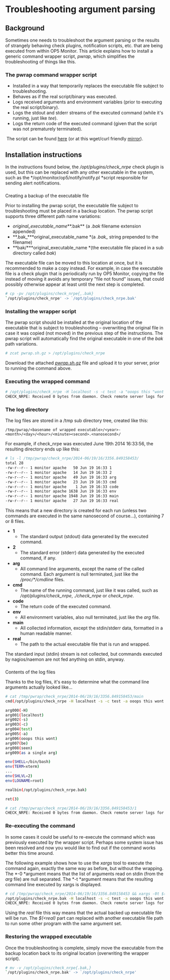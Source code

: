 # Troubleshooting argument parsing

## Background

Sometimes one needs to troubleshoot the argument parsing or the results of strangely behaving check plugins, notification scripts, etc. that are being executed from within OP5 Monitor. This article explains how to install a generic command wrapper script, *pwrap*, which simplifies the troubleshooting of things like this.

### The pwrap command wrapper script

- Installed in a way that temporarily replaces the executable file subject to troubleshooting.
- Behaves as if the real script/binary was executed.
- Logs received arguments and environment variables (prior to executing the real script/binary).
- Logs the stdout and stderr streams of the executed command (while it's running, just like *tee*).
- Logs the return code of the executed command (given that the script was not prematurely terminated).

 The script can be found [here](attachments/9929103/10191015.gz) (or at this wget/curl friendly [mirror](https://download.op5.com/tmp/support/pwrap.sh-33793b7.gz)).

## Installation instructions

In the instructions found below, the */opt/plugins/check\_nrpe* check plugin is used, but this can be replaced with any other executable in the system, such as the */opt/monitor/op5/notify/notify.pl *script responsible for sending alert notifications.

###
Creating a backup of the executable file

Prior to installing the pwrap script, the executable file subject to troubleshooting must be placed in a backup location. The pwrap script supports three different path name variations:

- *original\_executable\_name***.bak** (a *.bak* filename extension appended)
- **.bak\_***original\_executable\_name *(a *.bak\_* string prepended to the filename)
- **bak/***original\_executable\_name *(the executable file placed in a sub directory called *bak*)

The executable file can be moved to this location at once, but it is recommended to make a copy instead. For example, in case the executable file is a check plugin that is periodically run by OP5 Monitor, copying the file instead of moving it avoids any temporary "file not found" issues, that could possibly otherwise appear at least until the next step is completed.

``` {.bash data-syntaxhighlighter-params="brush: bash; gutter: false; theme: Confluence" data-theme="Confluence" style="brush: bash; gutter: false; theme: Confluence"}
# cp -pv /opt/plugins/check_nrpe{,.bak}
`/opt/plugins/check_nrpe' -> `/opt/plugins/check_nrpe.bak'
```

### Installing the wrapper script

The pwrap script should be installed at the original location of the executable that is subject to troubleshooting – overwriting the original file in case it was copied (not moved) in the previous step of the instructions. The pwrap script will automatically find the original executable in one of the *bak* path variations.

``` {.bash data-syntaxhighlighter-params="brush: bash; gutter: false; theme: Confluence" data-theme="Confluence" style="brush: bash; gutter: false; theme: Confluence"}
# zcat pwrap.sh.gz > /opt/plugins/check_nrpe
```

Download the attached *[pwrap.sh.gz](attachments/9929103/10191015.gz)* file and upload it to your server, prior to running the command above.

### Executing the wrapped command

``` {.bash data-syntaxhighlighter-params="brush: bash; gutter: false; theme: Confluence" data-theme="Confluence" style="brush: bash; gutter: false; theme: Confluence"}
# /opt/plugins/check_nrpe -H localhost -s -c test -a "ooops this "wont be seen as" a single arg"
CHECK_NRPE: Received 0 bytes from daemon. Check remote server logs for error messages.
```

### The log directory

The log files are stored in a /tmp sub directory tree, created like this:

`/tmp/pwrap/<basename of wrapped executable>/<year>-<month>/<day>/<hour>/<minute><second>.<nanosecond>/`

For example, if check\_nrpe was executed June 19th 2014 16:33:56, the resulting directory ends up like this:

``` {.bash data-syntaxhighlighter-params="brush: bash; gutter: false; theme: Confluence" data-theme="Confluence" style="brush: bash; gutter: false; theme: Confluence"}
# ls -l /tmp/pwrap/check_nrpe/2014-06/19/16/3356.849158453/
total 28
-rw-r--r-- 1 monitor apache   50 Jun 19 16:33 1
-rw-r--r-- 1 monitor apache   14 Jun 19 16:33 2
-rw-r--r-- 1 monitor apache   49 Jun 19 16:33 arg
-rw-r--r-- 1 monitor apache   23 Jun 19 16:33 cmd
-rw-r--r-- 1 monitor apache    1 Jun 19 16:33 code
-rw-r--r-- 1 monitor apache 1638 Jun 19 16:33 env
-rw-r--r-- 1 monitor apache 1948 Jun 19 16:33 main
-rw-r--r-- 1 monitor apache   27 Jun 19 16:33 real
```

This means that a new directory is created for each run (unless two commands are executed in the same nanosecond of course...), containing 7 or 8 files.

- **1**
  - The standard output (stdout) data generated by the executed command.
- **2**
  - The standard error (stderr) data generated by the executed command, if any.
- **arg**
  - All command line arguments, except the name of the called command. Each argument is null terminated, just like the */proc/\*/cmdline* files.
- **cmd**
  - The name of the running command, just like it was called, such as */opt/plugins/check\_nrpe*, *./check\_nrpe* or *check\_nrpe*.
- **code**
  - The return code of the executed command.
- **env**
  - All environment variables, also null terminated, just like the *arg* file.
- **main**
  - All collected information, except the stdin/stderr data, formatted in a human readable manner.
- **real**
  - The path to the actual executable file that is run and wrapped.

The standard input (stdin) stream is not collected, but commands executed by nagios/naemon are not fed anything on stdin, anyway.

###
Contents of the log files

Thanks to the log files, it's easy to determine what the command line arguments actually looked like...

``` {.bash data-syntaxhighlighter-params="brush: bash; gutter: false; theme: Confluence" data-theme="Confluence" style="brush: bash; gutter: false; theme: Confluence"}
# cat /tmp/pwrap/check_nrpe/2014-06/19/16/3356.849158453/main
cmd(/opt/plugins/check_nrpe -H localhost -s -c test -a ooops this wont be seen as a single arg)

arg000(-H)
arg001(localhost)
arg002(-s)
arg003(-c)
arg004(test)
arg005(-a)
arg006(ooops this wont)
arg007(be)
arg008(seen)
arg009(as a single arg)

env(SHELL=/bin/bash)
env(TERM=xterm)
...
env(SHLVL=2)
env(LOGNAME=root)

realbin(/opt/plugins/check_nrpe.bak)

ret(3)
```

``` {.bash data-syntaxhighlighter-params="brush: bash; gutter: false; theme: Confluence" data-theme="Confluence" style="brush: bash; gutter: false; theme: Confluence"}
# cat /tmp/pwrap/check_nrpe/2014-06/19/16/3356.849158453/1
CHECK_NRPE: Received 0 bytes from daemon. Check remote server logs for error messages.
```

### Re-executing the command

In some cases it could be useful to re-execute the command which was previously executed by the wrapper script. Perhaps some system issue has been resolved and now you would like to find out if the command works better this time around.

The following example shows how to use the *xargs* tool to execute the command again, exactly the same way as before, but without the wrapping. The *-0 *argument means that the list of arguments read on stdin (from the *arg* file) are null separated. The *-t *argument means that the resulting command line executed by xargs is displayed.

``` {.bash data-syntaxhighlighter-params="brush: bash; gutter: false; theme: Confluence" data-theme="Confluence" style="brush: bash; gutter: false; theme: Confluence"}
# cd /tmp/pwrap/check_nrpe/2014-06/19/16/3356.849158453 && xargs -0t $(<real) < arg
/opt/plugins/check_nrpe.bak -H localhost -s -c test -a ooops this wont be seen as a single arg
CHECK_NRPE: Received 0 bytes from daemon. Check remote server logs for error messages.
```

Using the *real* file this way means that the actual backed up executable file will be run. The *\$(\<real)* part can replaced with another executable file path to run some other program with the same argument set.

### Restoring the wrapped executable

Once the troubleshooting is complete, simply move the executable from the backup location back to its original location (overwriting the wrapper script).

``` {.bash data-syntaxhighlighter-params="brush: bash; gutter: false; theme: Confluence" data-theme="Confluence" style="brush: bash; gutter: false; theme: Confluence"}
# mv -v /opt/plugins/check_nrpe{.bak,}
`/opt/plugins/check_nrpe.bak' -> `/opt/plugins/check_nrpe'
```
